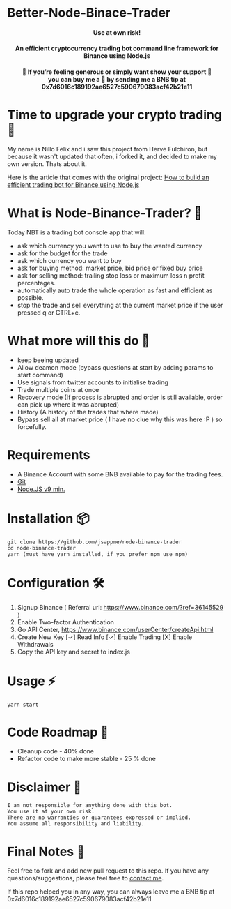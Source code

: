 # Better-Node-Binace-Trader

<h4 align="center">Use at own risk!</h4>

<h4 align="center">An efficient cryptocurrency trading bot command line framework for Binance using Node.js</h4>

<h4 align="center">
🙏  If you’re feeling generous or simply want show your support 🙏 <br>
 you can buy me a 🍻  by sending me a BNB tip at 0x7d6016c189192ae6527c590679083acf42b21e11
</h4>

# Time to upgrade your crypto trading 🤔

My name is Nillo Felix and i saw this project from Herve Fulchiron, but because it wasn't updated that often, i forked it, and decided to make my own version. Thats about it.

Here is the article that comes with the original project: <a href="https://jsapp.me/how-to-build-an-efficient-trading-bot-for-binance-using-node-js-43d5fd174f8b" target="_blank">How to build an efficient trading bot for Binance using Node.js</a>

# What is Node-Binance-Trader? 📡

Today NBT is a trading bot console app that will:

-   ask which currency you want to use to buy the wanted currency
-   ask for the budget for the trade
-   ask which currency you want to buy
-   ask for buying method: market price, bid price or fixed buy price
-   ask for selling method: trailing stop loss or maximum loss n profit percentages.
-   automatically auto trade the whole operation as fast and efficient as possible.
-   stop the trade and sell everything at the current market price if the user pressed q or CTRL+c.

# What more will this do 📡

-   keep beeing updated
-   Allow deamon mode (bypass questions at start by adding params to start command)
-   Use signals from twitter accounts to initialise trading
-   Trade multiple coins at once
-   Recovery mode (If process is abrupted and order is still available, order can pick up where it was abrupted)
-   History (A history of the trades that where made)
-   Bypass sell all at market price ( I have no clue why this was here :P ) so forcefully.

# Requirements

-   A Binance Account with some BNB available to pay for the trading fees.
-   [Git](https://git-scm.com/download/)
-   [Node.JS v9 min.](http://nodejs.org)

# Installation 📦

```
git clone https://github.com/jsappme/node-binance-trader
cd node-binance-trader
yarn (must have yarn installed, if you prefer npm use npm)
```

# Configuration 🛠️

1. Signup Binance ( Referral url: https://www.binance.com/?ref=36145529 )
2. Enable Two-factor Authentication
3. Go API Center, https://www.binance.com/userCenter/createApi.html
4. Create New Key
   [✓] Read Info [✓] Enable Trading [X] Enable Withdrawals
5. Copy the API key and secret to index.js

# Usage ⚡️

```
yarn start
```

# Code Roadmap 🚧

-   Cleanup code - 40% done
-   Refactor code to make more stable - 25 % done

# Disclaimer 📖

```
I am not responsible for anything done with this bot.
You use it at your own risk.
There are no warranties or guarantees expressed or implied.
You assume all responsibility and liability.
```

# Final Notes 🙏

Feel free to fork and add new pull request to this repo.
If you have any questions/suggestions, please feel free to <a href="mailto:bbnillotrader@gmail.com" target="_blank">contact me</a>.

If this repo helped you in any way, you can always leave me a BNB tip at 0x7d6016c189192ae6527c590679083acf42b21e11
